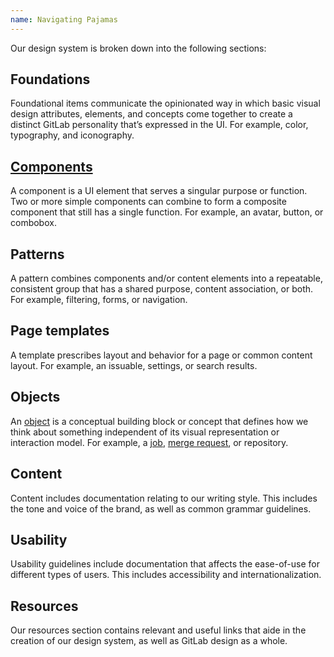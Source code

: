 ```yaml
---
name: Navigating Pajamas
---
```


Our design system is broken down into the following sections:

## Foundations

Foundational items communicate the opinionated way in which basic visual design attributes, elements, and concepts come together to create a distinct GitLab personality that’s expressed in the UI. For example, color, typography, and iconography.

## [Components](/components)

A component is a UI element that serves a singular purpose or function. Two or more simple components can combine to form a composite component that still has a single function. For example, an avatar, button, or combobox.

## Patterns

A pattern combines components and/or content elements into a repeatable, consistent group that has a shared purpose, content association, or both. For example, filtering, forms, or navigation.

## Page templates

A template prescribes layout and behavior for a page or common content layout. For example, an issuable, settings, or search results.

## Objects

An [object](/objects/overview) is a conceptual building block or concept that defines how we think about something independent of its visual representation or interaction model. For example, a [job](/objects/job), [merge request](/objects/merge-request), or repository.

## Content

Content includes documentation relating to our writing style. This includes the tone and voice of the brand, as well as common grammar guidelines.

## Usability

Usability guidelines include documentation that affects the ease-of-use for different types of users. This includes accessibility and internationalization.

## Resources

Our resources section contains relevant and useful links that aide in the creation of our design system, as well as GitLab design as a whole.
